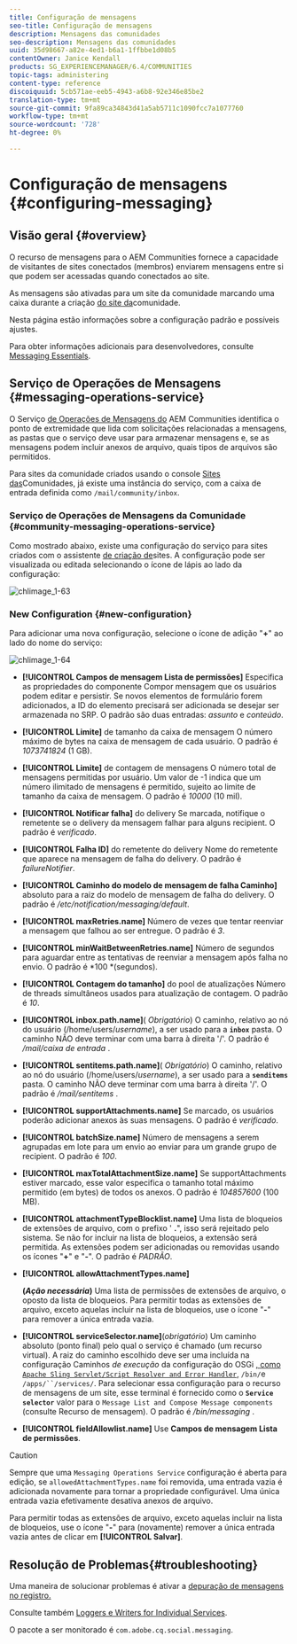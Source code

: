 ```yaml
---
title: Configuração de mensagens
seo-title: Configuração de mensagens
description: Mensagens das comunidades
seo-description: Mensagens das comunidades
uuid: 35d98667-a82e-4ed1-b6a1-1ffbbe1d08b5
contentOwner: Janice Kendall
products: SG_EXPERIENCEMANAGER/6.4/COMMUNITIES
topic-tags: administering
content-type: reference
discoiquuid: 5cb571ae-eeb5-4943-a6b8-92e346e85be2
translation-type: tm+mt
source-git-commit: 9fa89ca34843d41a5ab5711c1090fcc7a1077760
workflow-type: tm+mt
source-wordcount: '728'
ht-degree: 0%

---
```



# Configuração de mensagens {#configuring-messaging}

## Visão geral {#overview}

O recurso de mensagens para o AEM Communities fornece a capacidade de visitantes de sites conectados (membros) enviarem mensagens entre si que podem ser acessadas quando conectados ao site.

As mensagens são ativadas para um site da comunidade marcando uma caixa durante a criação [do site da](sites-console.md)comunidade.

Nesta página estão informações sobre a configuração padrão e possíveis ajustes.

Para obter informações adicionais para desenvolvedores, consulte [Messaging Essentials](essentials-messaging.md).

## Serviço de Operações de Mensagens {#messaging-operations-service}

O Serviço [de Operações de Mensagens do](http://localhost:4502/system/console/configMgr/com.adobe.cq.social.messaging.client.endpoints.impl.MessagingOperationsServiceImpl) AEM Communities identifica o ponto de extremidade que lida com solicitações relacionadas a mensagens, as pastas que o serviço deve usar para armazenar mensagens e, se as mensagens podem incluir anexos de arquivo, quais tipos de arquivos são permitidos.

Para sites da comunidade criados usando o console [Sites das](sites-console.md)Comunidades, já existe uma instância do serviço, com a caixa de entrada definida como `/mail/community/inbox`.

### Serviço de Operações de Mensagens da Comunidade {#community-messaging-operations-service}

Como mostrado abaixo, existe uma configuração do serviço para sites criados com o assistente [de criação de](sites-console.md)sites. A configuração pode ser visualizada ou editada selecionando o ícone de lápis ao lado da configuração:

![chlimage_1-63](assets/chlimage_1-63.png)

### New Configuration {#new-configuration}

Para adicionar uma nova configuração, selecione o ícone de adição &quot;**+**&quot; ao lado do nome do serviço:

![chlimage_1-64](assets/chlimage_1-64.png)

* **[!UICONTROL Campos de mensagem Lista de permissões]** Especifica as propriedades do componente Compor mensagem que os usuários podem editar e persistir. Se novos elementos de formulário forem adicionados, a ID do elemento precisará ser adicionada se desejar ser armazenada no SRP. O padrão são duas entradas: 
*assunto* e *conteúdo*.

* **[!UICONTROL Limite]** de tamanho da caixa de mensagem O número máximo de bytes na caixa de mensagem de cada usuário. O padrão é 
*1073741824* (1 GB).

* **[!UICONTROL Limite]** de contagem de mensagens O número total de mensagens permitidas por usuário. Um valor de -1 indica que um número ilimitado de mensagens é permitido, sujeito ao limite de tamanho da caixa de mensagem. O padrão é 
*10000* (10 mil).

* **[!UICONTROL Notificar falha]** do delivery Se marcada, notifique o remetente se o delivery da mensagem falhar para alguns recipient. O padrão é 
*verificado*.

* **[!UICONTROL Falha ID]** do remetente do delivery Nome do remetente que aparece na mensagem de falha do delivery. O padrão é 
*failureNotifier*.

* **[!UICONTROL Caminho do modelo de mensagem de falha Caminho]** absoluto para a raiz do modelo de mensagem de falha do delivery. O padrão é 
*/etc/notification/messaging/default*.

* **[!UICONTROL maxRetries.name]** Número de vezes que tentar reenviar a mensagem que falhou ao ser entregue. O padrão é 
*3*.

* **[!UICONTROL minWaitBetweenRetries.name]** Número de segundos para aguardar entre as tentativas de reenviar a mensagem após falha no envio. O padrão é *100 *(segundos).

* **[!UICONTROL Contagem do tamanho]** do pool de atualizações Número de threads simultâneos usados para atualização de contagem. O padrão é 
*10*.

* **[!UICONTROL inbox.path.name]**(
*Obrigatório*) O caminho, relativo ao nó do usuário (/home/users/*username*), a ser usado para a **`inbox`** pasta. O caminho NÃO deve terminar com uma barra à direita &#39;/&#39;. O padrão é */mail/caixa de entrada* .

* **[!UICONTROL sentitems.path.name]**(
*Obrigatório*) O caminho, relativo ao nó do usuário (/home/users/*username*), a ser usado para a **`senditems`** pasta. O caminho NÃO deve terminar com uma barra à direita &#39;/&#39;. O padrão é */mail/sentitems* .

* **[!UICONTROL supportAttachments.name]** Se marcado, os usuários poderão adicionar anexos às suas mensagens. O padrão é 
*verificado*.

* **[!UICONTROL batchSize.name]** Número de mensagens a serem agrupadas em lote para um envio ao enviar para um grande grupo de recipient. O padrão é 
*100*.

* **[!UICONTROL maxTotalAttachmentSize.name]** Se supportAttachments estiver marcado, esse valor especifica o tamanho total máximo permitido (em bytes) de todos os anexos. O padrão é 
*104857600* (100 MB).

* **[!UICONTROL attachmentTypeBlocklist.name]** Uma lista de bloqueios de extensões de arquivo, com o prefixo &#39;
**.**&quot;, isso será rejeitado pelo sistema. Se não for incluir na lista de bloqueios, a extensão será permitida. As extensões podem ser adicionadas ou removidas usando os ícones &quot;**+**&quot; e &quot;**-**&quot;. O padrão é *PADRÃO*.

* **[!UICONTROL allowAttachmentTypes.name]**

   **(*Ação necessária*)** Uma lista de permissões de extensões de arquivo, o oposto da  lista de bloqueios. Para permitir todas as extensões de arquivo, exceto aquelas incluir na lista de bloqueios, use o ícone &quot;**-**&quot; para remover a única entrada vazia.

* **[!UICONTROL serviceSelector.name]**(*obrigatório*) Um caminho absoluto (ponto final) pelo qual o serviço é chamado (um recurso virtual). A raiz do caminho escolhido deve ser uma incluída na configuração Caminhos *de execução* da configuração do OSGi [ , como `Apache Sling Servlet/Script Resolver and Error Handler`](http://localhost:4502/system/console/configMgr/org.apache.sling.servlets.resolver.SlingServletResolver), `/bin/`e `/apps/``/services/`. Para selecionar essa configuração para o recurso de mensagens de um site, esse terminal é fornecido como o **`Service selector`** valor para o `Message List and Compose Message components` (consulte Recurso [](configure-messaging.md)de mensagem). O padrão é */bin/messaging* .

* **[!UICONTROL fieldAllowlist.name]** Use 
**Campos de mensagem Lista de permissões**.

>[!CAUTION]
>
>Sempre que uma `Messaging Operations Service` configuração é aberta para edição, se `allowedAttachmentTypes.name` foi removida, uma entrada vazia é adicionada novamente para tornar a propriedade configurável. Uma única entrada vazia efetivamente desativa anexos de arquivo.
>
>Para permitir todas as extensões de arquivo, exceto aquelas incluir na lista de bloqueios, use o ícone &quot;**-**&quot; para (novamente) remover a única entrada vazia antes de clicar em **[!UICONTROL Salvar]**.

## Resolução de Problemas{#troubleshooting}

Uma maneira de solucionar problemas é ativar a [depuração de mensagens no registro.](../../help/sites-administering/troubleshooting.md)

Consulte também [Loggers e Writers for Individual Services](../../help/sites-deploying/configure-logging.md#loggers-and-writers-for-individual-services).

O pacote a ser monitorado é `com.adobe.cq.social.messaging`.
